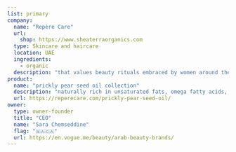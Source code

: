 ```yaml
---
list: primary
company:
  name: "Repère Care"
  url:
    shop: https://www.sheaterraorganics.com
  type: Skincare and haircare
  location: UAE
  ingredients:
    - organic
  description: "that values beauty rituals embraced by women around the world"
product:
  name: "prickly pear seed oil collection"
  description: "naturally rich in unsaturated fats, omega fatty acids, retinol, and vitamin E"
  url: https://reperecare.com/prickly-pear-seed-oil/
owner:
  type: owner-founder
  title: "CEO"
  name: "Sara Chemseddine"
  flag: "🇲🇦🇨🇦"
  url: https://en.vogue.me/beauty/arab-beauty-brands/
---
```

